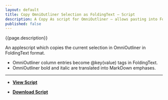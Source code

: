 ```yaml
---
layout: default
title: Copy OmniOutliner Selection as FoldingText – Script
description: A Copy As script for OmniOutliner – allows pasting into FoldingText
published: false
---
```


{{page.description}}

An applescript which copies the current selection in OmniOutliner in FoldingText format.

- OmniOutliner column entries become @key(value) tags in FoldingText.
- OmniOutliner bold and italic are translated into MarkDown emphases.

***

- [**View Script**](https://github.com/RobTrew/tree-tools/blob/master/FoldingText%20scripts/Import%20Export/OO3CopyAsFTMarkdown-021.applescript)
 
- [**Download Script**](https://github.com/RobTrew/tree-tools/blob/master/FoldingText%20scripts/Import%20Export/OO3CopyAsFTMarkdown-021.scpt?raw=true)